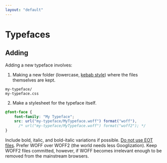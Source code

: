 ```yaml
---
layout: "default"
---
```


# Typefaces

## Adding

Adding a new typeface involves:
1. Making a new folder (lowercase, [kebab style][1]) where the files
   themselves are kept.
```
my-typeface/
my-typeface.css
```
2. Make a stylesheet for the typeface itself.
``` css
@font-face {
    font-family: "My Typeface";
    src: url("my-typeface/MyTypeface.woff") format("woff"),
      /* url("my-typeface/MyTypeface.woff") format("woff2"); */
}
```

Include bold, italic, and bold-italic variations if possible.
[Do not use EOT files][2].
Prefer WOFF over WOFF2 (the world needs less Googlization).
Keep WOFF2 files committed, however, if WOFF becomes irrelevant
enough to be removed from the mainstream browsers.

[1]: https://stackoverflow.com/a/17820138
[2]: https://stackoverflow.com/a/36110385



